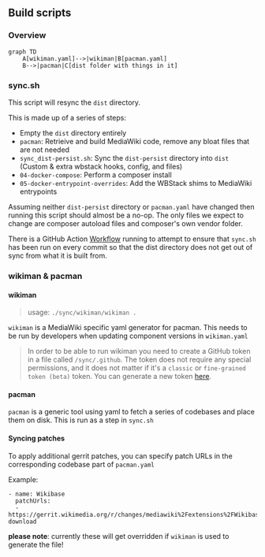 ## Build scripts

### Overview
```mermaid
graph TD
    A[wikiman.yaml]-->|wikiman|B[pacman.yaml]
    B-->|pacman|C[dist folder with things in it]
```

### sync.sh

This script will resync the `dist` directory.

This is made up of a series of steps:

- Empty the `dist` directory entirely
- `pacman`: Retrieive and build MediaWiki code, remove any bloat files that are not needed
- `sync_dist-persist.sh`: Sync the `dist-persist` directory into `dist` (Custom & extra wbstack hooks, config, and files)
- `04-docker-compose`: Perform a composer install
- `05-docker-entrypoint-overrides`: Add the WBStack shims to MediaWiki entrypoints

Assuming neither `dist-persist` directory or `pacman.yaml` have changed then running this script should almost be a no-op. The only files we expect to change are composer autoload files and composer's own vendor folder.

There is a GitHub Action [Workflow](../.github/workflows/wbstack.sync.check.yml) running to attempt to ensure that `sync.sh` has been run on every commit so that the dist directory does not get out of sync from what it is built from.

### wikiman & pacman
#### wikiman
> usage: `./sync/wikiman/wikiman .`

`wikiman` is a MediaWiki specific yaml generator for pacman.
This needs to be run by developers when updating component versions in `wikiman.yaml`

> In order to be able to run wikiman you need to create a GitHub token in a file called `/sync/.github`.
> The token does not require any special permissions, and it does not matter if it's a `classic` or `fine-grained token (beta)` token.
> You can generate a new token [here](https://github.com/settings/tokens/1118022750).

#### pacman
`pacman` is a generic tool using yaml to fetch a series of codebases and place them on disk.
This is run as a step in `sync.sh`

#### Syncing patches
To apply additional gerrit patches, you can specify patch URLs in the corresponding codebase part of `pacman.yaml`

Example:
```
- name: Wikibase
  patchUrls:
  - https://gerrit.wikimedia.org/r/changes/mediawiki%2Fextensions%2FWikibase~833742/revisions/15/patch?download
```

**please note**: currently these will get overridden if `wikiman` is used to generate the file!
